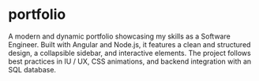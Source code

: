 # portfolio
A modern and dynamic portfolio showcasing my skills as a Software Engineer. Built with Angular and Node.js, it features a clean and structured design, a collapsible sidebar, and interactive elements. The project follows best practices in IU / UX, CSS animations, and backend integration with an SQL database.
